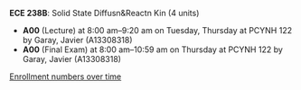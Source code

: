 **ECE 238B**: Solid State Diffusn&Reactn Kin (4 units)

- **A00** (Lecture) at 8:00 am–9:20 am on Tuesday, Thursday at PCYNH 122 by Garay, Javier (A13308318)
- **A00** (Final Exam) at 8:00 am–10:59 am on Thursday at PCYNH 122 by Garay, Javier (A13308318)

[Enrollment numbers over time](./ECE238B.tsv)
